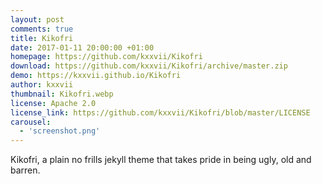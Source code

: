 ```yaml
---
layout: post
comments: true
title: Kikofri 
date: 2017-01-11 20:00:00 +01:00
homepage: https://github.com/kxxvii/Kikofri
download: https://github.com/kxxvii/Kikofri/archive/master.zip
demo: https://kxxvii.github.io/Kikofri
author: kxxvii
thumbnail: Kikofri.webp
license: Apache 2.0
license_link: https://github.com/kxxvii/Kikofri/blob/master/LICENSE
carousel:
  - 'screenshot.png'
---
```


Kikofri, a plain no frills jekyll theme that takes pride in being ugly, old and barren.
